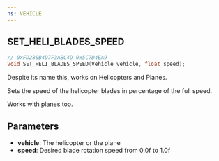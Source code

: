 ```yaml
---
ns: VEHICLE
---
```

## SET_HELI_BLADES_SPEED

```c
// 0xFD280B4D7F3ABC4D 0x5C7D4EA9
void SET_HELI_BLADES_SPEED(Vehicle vehicle, float speed);
```

Despite its name this, works on Helicopters and Planes.

Sets the speed of the helicopter blades in percentage of the full speed.

Works with planes too.

## Parameters
* **vehicle**: The helicopter or the plane
* **speed**: Desired blade rotation speed from 0.0f to 1.0f
